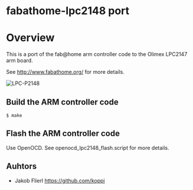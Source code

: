 # fabathome-lpc2148 port

# Overview

This is a port of the fab@home arm controller code to the Olimex LPC2147 arm board.

See http://www.fabathome.org/ for more details.

![LPC-P2148](https://raw.github.com/koppi/fabathome-lpc2148/master/LPC-P2148.jpg "LPC-P2148")

## Build the ARM controller code

```
$ make
```

## Flash the ARM controller code

Use OpenOCD. See openocd_lpc2148_flash.script for more details.

## Auhtors

* Jakob Flierl https://github.com/koppi

